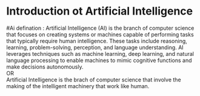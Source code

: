 # Introduction ot Artificial Intelligence 

#Ai defination :
  Artificial Intelligence (AI) is the branch of computer science that focuses on creating systems or machines capable of performing tasks that typically require human intelligence. These tasks include reasoning, learning, problem-solving, perception, and language understanding. AI leverages techniques such as machine learning, deep learning, and natural language processing to enable machines to mimic cognitive functions and make decisions autonomously.    
OR    
Artificial Intelligence is the brach of computer science that involve the making of the intelligent machinery that work like human.    
